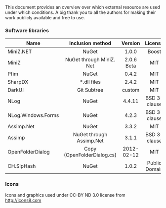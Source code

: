﻿This document provides an overview over which external resource are used under which conditions.
A big thank you to all the authors for making their work publicly available and free to use.

### Software libraries
| Name                   | Inclusion method           | Version    | License       | Link     |
| ---------------------- |:--------------------------:|:----------:|:-------------:|:--------:|
| MiniZ.​NET              | NuGet                      | 1.0.0      | Boost         | https://github.com/ActuallyaDeviloper/MiniZ.Net |
| MiniZ                  | NuGet through MiniZ.​Net    | 2.0.6 Beta | MIT           | https://github.com/richgel999/miniz |
| Pfim                   | NuGet                      | 0.4.2      | MIT           | https://github.com/nickbabcock/Pfim |
| SharpDX                | *.dll files                | 2.4.2      | MIT           | http://sharpdx.org |
| DarkUI                 | Git Subtree                | custom     | MIT           | https://github.com/ActuallyaDeviloper/DarkUI |
| NLog                   | NuGet                      | 4.4.11     | BSD 3-clause  | http://nlog-project.org |
| NLog.Windows.Forms     | NuGet                      | 4.2.3      | BSD 3-clause  | http://nlog-project.org |
| Assimp.​Net             | NuGet                      | 3.3.2      | MIT           | https://www.nuget.org/packages/AssimpNet |
| Assimp                 | NuGet through Assimp.​Net   | 3.1.1      | BSD 3-clause  | http://assimp.org |
| OpenFolderDialog       | Copy (OpenFolderDialog.cs) | 2012-02-12 | MIT           | https://www.medo64.com/2011/12/openfolderdialog |
| CH.SipHash             | NuGet                      | 1.0.2      | Public Domain | https://github.com/tanglebones/ch-siphash |

### Icons

  Icons and graphics used under CC-BY ND 3.0 license from http://icons8.com